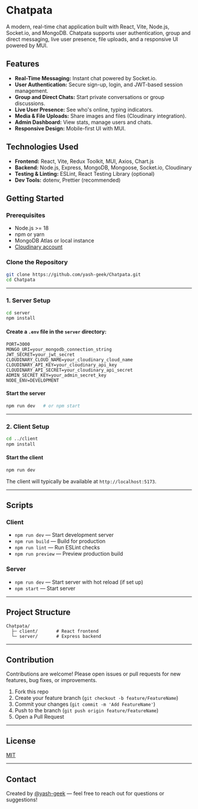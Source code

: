 # Chatpata

A modern, real-time chat application built with React, Vite, Node.js, Socket.io, and MongoDB. Chatpata supports user authentication, group and direct messaging, live user presence, file uploads, and a responsive UI powered by MUI.

## Features

- **Real-Time Messaging:** Instant chat powered by Socket.io.
- **User Authentication:** Secure sign-up, login, and JWT-based session management.
- **Group and Direct Chats:** Start private conversations or group discussions.
- **Live User Presence:** See who's online, typing indicators.
- **Media & File Uploads:** Share images and files (Cloudinary integration).
- **Admin Dashboard:** View stats, manage users and chats.
- **Responsive Design:** Mobile-first UI with MUI.

## Technologies Used

- **Frontend:** React, Vite, Redux Toolkit, MUI, Axios, Chart.js
- **Backend:** Node.js, Express, MongoDB, Mongoose, Socket.io, Cloudinary
- **Testing & Linting:** ESLint, React Testing Library (optional)
- **Dev Tools:** dotenv, Prettier (recommended)

## Getting Started

### Prerequisites

- Node.js >= 18
- npm or yarn
- MongoDB Atlas or local instance
- [Cloudinary account](https://cloudinary.com/)

### Clone the Repository

```bash
git clone https://github.com/yash-geek/Chatpata.git
cd Chatpata
```

---

### 1. Server Setup

```bash
cd server
npm install
```

#### Create a `.env` file in the `server` directory:

```env
PORT=3000
MONGO_URI=your_mongodb_connection_string
JWT_SECRET=your_jwt_secret
CLOUDINARY_CLOUD_NAME=your_cloudinary_cloud_name
CLOUDINARY_API_KEY=your_cloudinary_api_key
CLOUDINARY_API_SECRET=your_cloudinary_api_secret
ADMIN_SECRET_KEY=your_admin_secret_key
NODE_ENV=DEVELOPMENT
```

#### Start the server

```bash
npm run dev   # or npm start
```

---

### 2. Client Setup

```bash
cd ../client
npm install
```

#### Start the client

```bash
npm run dev
```

The client will typically be available at `http://localhost:5173`.

---

## Scripts

### Client

- `npm run dev` — Start development server
- `npm run build` — Build for production
- `npm run lint` — Run ESLint checks
- `npm run preview` — Preview production build

### Server

- `npm run dev` — Start server with hot reload (if set up)
- `npm start` — Start server

---

## Project Structure

```
Chatpata/
  ├─ client/       # React frontend
  └─ server/       # Express backend
```

---

## Contribution

Contributions are welcome! Please open issues or pull requests for new features, bug fixes, or improvements.

1. Fork this repo
2. Create your feature branch (`git checkout -b feature/FeatureName`)
3. Commit your changes (`git commit -m 'Add FeatureName'`)
4. Push to the branch (`git push origin feature/FeatureName`)
5. Open a Pull Request

---

## License

[MIT](LICENSE)

---

## Contact

Created by [@yash-geek](https://github.com/yash-geek) — feel free to reach out for questions or suggestions!